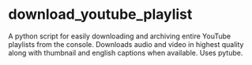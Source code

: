 # download_youtube_playlist
A python script for easily downloading and archiving entire YouTube playlists from the console. Downloads audio and video in highest quality along with thumbnail and english captions when available. Uses pytube.
